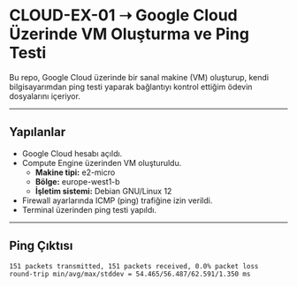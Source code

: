 # CLOUD-EX-01 ➝ Google Cloud Üzerinde VM Oluşturma ve Ping Testi

Bu repo, Google Cloud üzerinde bir sanal makine (VM) oluşturup, kendi bilgisayarımdan ping testi yaparak bağlantıyı kontrol ettiğim ödevin dosyalarını içeriyor.

---

##  Yapılanlar
- Google Cloud hesabı açıldı.
- Compute Engine üzerinden VM oluşturuldu.
  - **Makine tipi:** e2-micro
  - **Bölge:** europe-west1-b
  - **İşletim sistemi:** Debian GNU/Linux 12
- Firewall ayarlarında ICMP (ping) trafiğine izin verildi.
- Terminal üzerinden ping testi yapıldı.

---

##  Ping Çıktısı
```bash
151 packets transmitted, 151 packets received, 0.0% packet loss
round-trip min/avg/max/stddev = 54.465/56.487/62.591/1.350 ms

